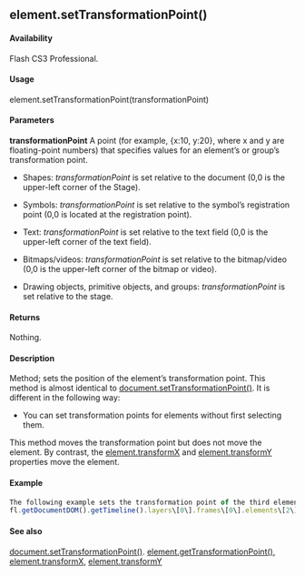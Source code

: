 ## element.setTransformationPoint()

#### Availability

Flash CS3 Professional.

#### Usage

element.setTransformationPoint(transformationPoint)

#### Parameters

**transformationPoint** A point (for example, {x:10, y:20}, where x and y are floating-point numbers) that specifies values for an element’s or group’s transformation point.

-   Shapes: *transformationPoint* is set relative to the document (0,0 is the upper-left corner of the Stage).

-   Symbols: *transformationPoint* is set relative to the symbol’s registration point (0,0 is located at the registration point).

-   Text: *transformationPoint* is set relative to the text field (0,0 is the upper-left corner of the text field).

-   Bitmaps/videos: *transformationPoint* is set relative to the bitmap/video (0,0 is the upper-left corner of the bitmap or video).

-   Drawing objects, primitive objects, and groups: *transformationPoint* is set relative to the stage.

#### Returns

Nothing.

#### Description

Method; sets the position of the element’s transformation point.
This method is almost identical to [document.setTransformationPoint()](#!wielmic/developers-animatesdk-docs/test/Document_object/docu9939.md). It is different in the following way:

-   You can set transformation points for elements without first selecting them.

This method moves the transformation point but does not move the element. By contrast, the
[element.transformX](#!wielmic/developers-animatesdk-docs/test/Element_object/elemen23.md) and [element.transformY](#!wielmic/developers-animatesdk-docs/test/Element_object/elemen24.md) properties move the element.

#### Example

```javascript
The following example sets the transformation point of the third element on the Stage to 100, 200:
fl.getDocumentDOM().getTimeline().layers\[0\].frames\[0\].elements\[2\].setTransformationPoint({x: 100, y:200});

```
#### See also

[document.setTransformationPoint()](#!wielmic/developers-animatesdk-docs/test/Document_object/docu9939.md). [element.getTransformationPoint()](#!wielmic/developers-animatesdk-docs/test/Element_object/element4.md), [element.transformX](#!wielmic/developers-animatesdk-docs/test/Element_object/elemen23.md), [element.transformY](#!wielmic/developers-animatesdk-docs/test/Element_object/elemen24.md)
